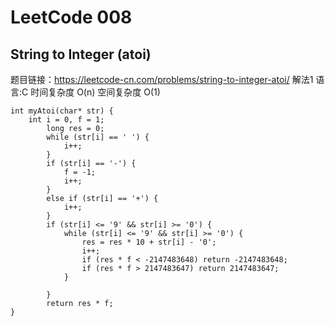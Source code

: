 # LeetCode 008
## String to Integer (atoi)
题目链接：https://leetcode-cn.com/problems/string-to-integer-atoi/
解法1 语言:C 时间复杂度 O(n) 空间复杂度 O(1)
```
int myAtoi(char* str) {
    int i = 0, f = 1;
        long res = 0;
        while (str[i] == ' ') { 
            i++;
        }
        if (str[i] == '-') {
            f = -1;
            i++;
        }
        else if (str[i] == '+') {
            i++;
        }
        if (str[i] <= '9' && str[i] >= '0') {
            while (str[i] <= '9' && str[i] >= '0') {
                res = res * 10 + str[i] - '0';
                i++;
                if (res * f < -2147483648) return -2147483648;
                if (res * f > 2147483647) return 2147483647;
            }
            
        } 
        return res * f;
}
```